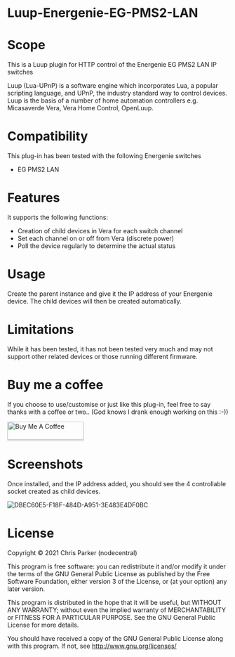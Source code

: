 # Luup-Energenie-EG-PMS2-LAN

# Scope

This is a Luup plugin for HTTP control of the Energenie EG PMS2 LAN IP switches

Luup (Lua-UPnP) is a software engine which incorporates Lua, a popular scripting language, and UPnP, the industry standard way to control devices. Luup is the basis of a number of home automation controllers e.g. Micasaverde Vera, Vera Home Control, OpenLuup.

# Compatibility

This plug-in has been tested with the following Energenie switches

* EG PMS2 LAN

# Features

It supports the following functions:

* Creation of child devices in Vera for each switch channel
* Set each channel on or off from Vera (discrete power)
* Poll the device regularly to determine the actual status

# Usage

Create the parent instance and give it the IP address of your Energenie device. The child devices will then be created automatically.

# Limitations

While it has been tested, it has not been tested very much and may not support other related devices or those running different firmware.

# Buy me a coffee

If you choose to use/customise or just like this plug-in, feel free to say thanks with a coffee or two.. 
(God knows I drank enough working on this :-)) 

<a href="https://www.buymeacoffee.com/gbraad" target="_blank"><img src="https://www.buymeacoffee.com/assets/img/custom_images/orange_img.png" alt="Buy Me A Coffee" style="height: 41px !important;width: 174px !important;box-shadow: 0px 3px 2px 0px rgba(190, 190, 190, 0.5) !important;-webkit-box-shadow: 0px 3px 2px 0px rgba(190, 190, 190, 0.5) !important;" ></a>

# Screenshots

Once installed, and the IP address added, you should see the 4 controllable socket created as child devices.

![DBEC60E5-F18F-484D-A951-3E483E4DF0BC](https://user-images.githubusercontent.com/4349292/148046320-da355f16-bb08-4631-9c89-de4027ecaf19.jpeg)


# License

Copyright © 2021 Chris Parker (nodecentral)

This program is free software: you can redistribute it and/or modify it under the terms of the GNU General Public License as published by the Free Software Foundation, either version 3 of the License, or (at your option) any later version.

This program is distributed in the hope that it will be useful, but WITHOUT ANY WARRANTY; without even the implied warranty of MERCHANTABILITY or FITNESS FOR A PARTICULAR PURPOSE. See the GNU General Public License for more details.

You should have received a copy of the GNU General Public License along with this program. If not, see http://www.gnu.org/licenses/

